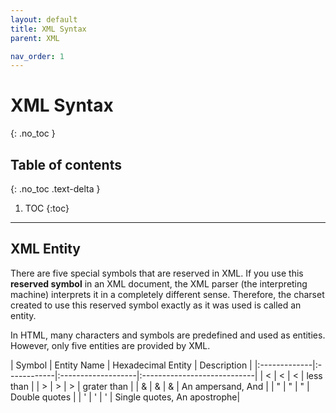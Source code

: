 ```yaml
---
layout: default
title: XML Syntax
parent: XML

nav_order: 1
---
```


# XML Syntax
{: .no_toc }

## Table of contents
{: .no_toc .text-delta }

1. TOC
{:toc}

---

## XML Entity

There are five special symbols that are reserved in XML.
If you use this <b>reserved symbol</b> in an XML document, the XML parser (the interpreting machine) interprets it in a completely different sense.
Therefore, the charset created to use this reserved symbol exactly as it was used is called an entity.

In HTML, many characters and symbols are predefined and used as entities.
However, only five entities are provided by XML.


   <div class="code-example" markdown="1">
| Symbol       | Entity Name | Hexadecimal Entity | Description                 |
|:-------------|:------------|:-------------------|:----------------------------|
| <            | &lt;        | &#60;              | less than                   |
| >            | &gt;        | &#62;              | grater than                 |
| &            | &amp;       | &#38;              | An ampersand, And           |
| "            | &quot;      | &#34;              | Double quotes               |
| '            | &apos;      | &#39;              | Single quotes, An apostrophe|
  </div>
